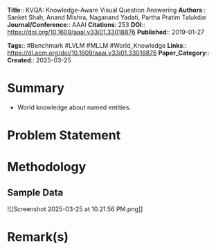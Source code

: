 **Title**:: KVQA: Knowledge-Aware Visual Question Answering
**Authors**:: Sanket Shah, Anand Mishra, Naganand Yadati, Partha Pratim Talukdar
**Journal/Conference**:: AAAI
**Citations**: 253
**DOI**:: https://doi.org/10.1609/aaai.v33i01.33018876
**Published**:: 2019-01-27

**Tags**:: #Benchmark  #LVLM #MLLM #World_Knowledge 
**Links**:: https://dl.acm.org/doi/10.1609/aaai.v33i01.33018876
**Paper_Category**::
**Created**:: 2025-03-25

# Summary
 - World knowledge about named entities.

# Problem Statement

# Methodology

## Sample Data

![[Screenshot 2025-03-25 at 10.21.56 PM.png]]

# Remark(s)

